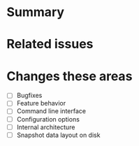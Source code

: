 <!-- IMPORTANT: Do not submit PRs with only formatting / PEP8 / line length changes. -->

# Summary

<!--e.g. This PR fixes ABC or adds the ability to do XYZ...-->

# Related issues

<!-- e.g. #123 or Roadmap goal # https://github.com/pirate/ArchiveBox/wiki/Roadmap -->

# Changes these areas

- [ ] Bugfixes
- [ ] Feature behavior
- [ ] Command line interface
- [ ] Configuration options
- [ ] Internal architecture
- [ ] Snapshot data layout on disk
